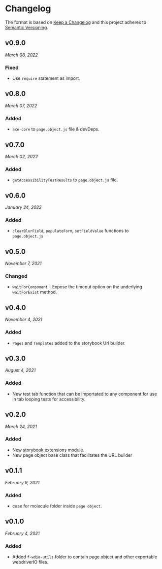# Changelog

The format is based on [Keep a Changelog](http://keepachangelog.com/en/1.0.0/)
and this project adheres to [Semantic Versioning](http://semver.org/spec/v2.0.0.html).

v0.9.0
------------------------------
*March 08, 2022*

### Fixed
- Use `require` statement as import.


v0.8.0
------------------------------
*March 07, 2022*

### Added
- `axe-core` to `page.object.js` file & devDeps.


v0.7.0
------------------------------
*March 02, 2022*

### Added
- `getAccessibilityTestResults` to `page.object.js` file.


v0.6.0
------------------------------
*January 24, 2022*

### Added
- `clearBlurField`, `populateForm`, `setFieldValue` functions to `page.object.js`


v0.5.0
------------------------------
*November 7, 2021*

### Changed
- `waitForComponent` - Expose the timeout option on the underlying `waitForExist` method.


v0.4.0
------------------------------
*November 4, 2021*

### Added
- `Pages` and `Templates` added to the storybook Url builder.


v0.3.0
------------------------------
*August 4, 2021*

### Added
- New test tab function that can be importated to any component for use in tab looping tests for accessibility.

v0.2.0
------------------------------
*March 24, 2021*

### Added
- New storybook extensions module.
- New page object base class that facilitates the URL builder

v0.1.1
------------------------------
*February 9, 2021*

### Added
- case for molecule folder inside `page object`.


v0.1.0
------------------------------
*February 4, 2021*

### Added
- Added `f-wdio-utils` folder to contain page.object and other exportable webdriverIO files.
